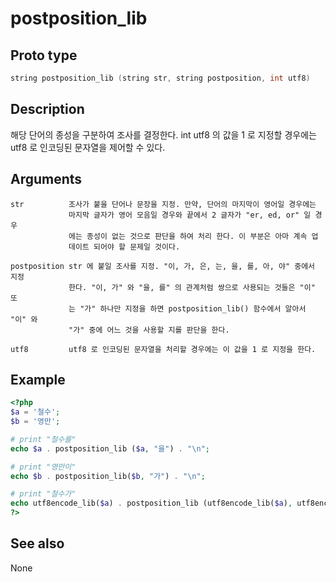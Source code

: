 # postposition_lib

## Proto type

```c
string postposition_lib (string str, string postposition, int utf8)
```

## Description

해당 단어의 종성을 구분하여 조사를 결정한다. int utf8 의 값을 1 로 지정할 경우에는
utf8 로 인코딩된 문자열을 제어할 수 있다.

## Arguments

```
str          조사가 붙을 단어나 문장을 지정. 만약, 단어의 마지막이 영어일 경우에는
             마지막 글자가 영어 모음일 경우와 끝에서 2 글자가 "er, ed, or" 일 경우
             에는 종성이 없는 것으로 판단을 하여 처리 한다. 이 부분은 아마 계속 업
             데이트 되어야 할 문제일 것이다.

postposition str 에 붙일 조사를 지정. "이, 가, 은, 는, 을, 를, 아, 야" 중에서 지정
             한다. "이, 가" 와 "을, 를" 의 관계처럼 쌍으로 사용되는 것들은 "이" 또
             는 "가" 하나만 지정을 하면 postposition_lib() 함수에서 알아서 "이" 와
             "가" 중에 어느 것을 사용할 지를 판단을 한다.

utf8         utf8 로 인코딩된 문자열을 처리할 경우에는 이 값을 1 로 지정을 한다.
```

## Example

```php
<?php
$a = '철수';
$b = '영만';

# print "철수를"
echo $a . postposition_lib ($a, "을") . "\n";

# print "영만이"
echo $b . postposition_lib($b, "가") . "\n";

# print "철수가"
echo utf8encode_lib($a) . postposition_lib (utf8encode_lib($a), utf8encode_lib("가"), 1) . "\n";
?>
```

## See also
None


